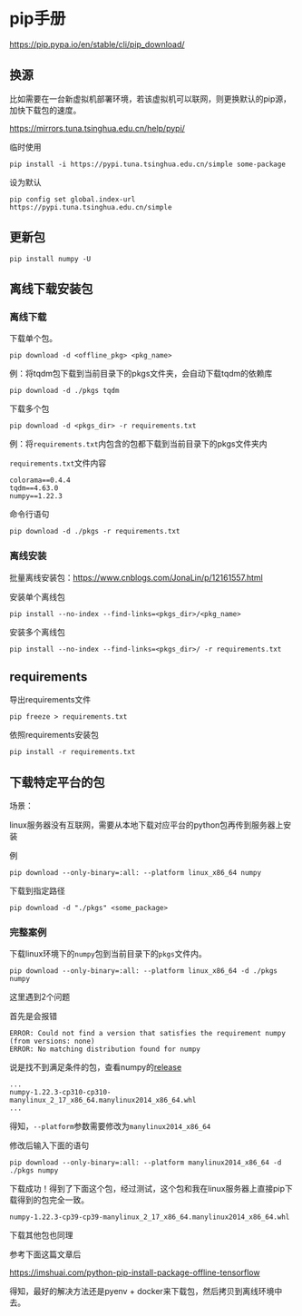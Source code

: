 # pip手册

https://pip.pypa.io/en/stable/cli/pip_download/

## 换源

比如需要在一台新虚拟机部署环境，若该虚拟机可以联网，则更换默认的pip源，加快下载包的速度。

https://mirrors.tuna.tsinghua.edu.cn/help/pypi/

临时使用

```
pip install -i https://pypi.tuna.tsinghua.edu.cn/simple some-package
```

设为默认

```
pip config set global.index-url https://pypi.tuna.tsinghua.edu.cn/simple
```



## 更新包

```
pip install numpy -U
```

## 离线下载安装包

### 离线下载

下载单个包。

```
pip download -d <offline_pkg> <pkg_name>
```

例：将tqdm包下载到当前目录下的pkgs文件夹，会自动下载tqdm的依赖库

```
pip download -d ./pkgs tqdm
```



下载多个包

```
pip download -d <pkgs_dir> -r requirements.txt
```

例：将`requirements.txt`内包含的包都下载到当前目录下的pkgs文件夹内

`requirements.txt`文件内容

```
colorama==0.4.4
tqdm==4.63.0
numpy==1.22.3
```

命令行语句

```
pip download -d ./pkgs -r requirements.txt
```



### 离线安装

批量离线安装包：https://www.cnblogs.com/JonaLin/p/12161557.html

安装单个离线包

```
pip install --no-index --find-links=<pkgs_dir>/<pkg_name>
```

安装多个离线包

```
pip install --no-index --find-links=<pkgs_dir>/ -r requirements.txt
```



## requirements

导出requirements文件

```
pip freeze > requirements.txt
```

依照requirements安装包

```
pip install -r requirements.txt 
```

## 下载特定平台的包

场景：

linux服务器没有互联网，需要从本地下载对应平台的python包再传到服务器上安装

例

```
pip download --only-binary=:all: --platform linux_x86_64 numpy
```

下载到指定路径

```
pip download -d "./pkgs" <some_package>
```

### 完整案例

下载linux环境下的`numpy`包到当前目录下的`pkgs`文件内。

```
pip download --only-binary=:all: --platform linux_x86_64 -d ./pkgs numpy
```

这里遇到2个问题

首先是会报错

```
ERROR: Could not find a version that satisfies the requirement numpy (from versions: none)
ERROR: No matching distribution found for numpy
```

说是找不到满足条件的包，查看numpy的[release](https://github.com/numpy/numpy/releases)

```
...
numpy-1.22.3-cp310-cp310-manylinux_2_17_x86_64.manylinux2014_x86_64.whl
...
```

得知，`--platform`参数需要修改为`manylinux2014_x86_64`

修改后输入下面的语句

```
pip download --only-binary=:all: --platform manylinux2014_x86_64 -d ./pkgs numpy
```

下载成功！得到了下面这个包，经过测试，这个包和我在linux服务器上直接pip下载得到的包完全一致。

```
numpy-1.22.3-cp39-cp39-manylinux_2_17_x86_64.manylinux2014_x86_64.whl
```

下载其他包也同理



参考下面这篇文章后

https://imshuai.com/python-pip-install-package-offline-tensorflow

得知，最好的解决方法还是pyenv + docker来下载包，然后拷贝到离线环境中去。





